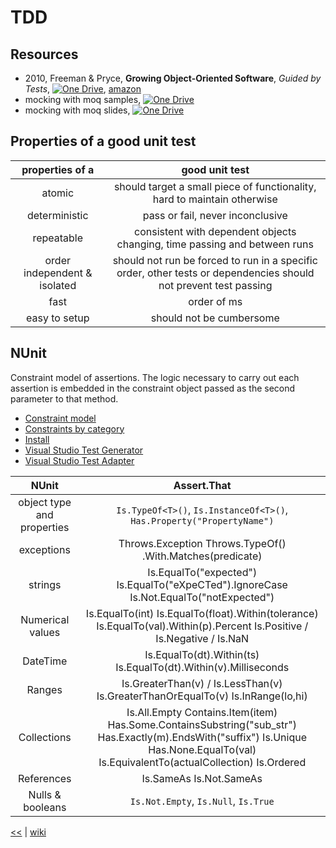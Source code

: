 # TDD

## Resources
+ 2010, Freeman & Pryce, **Growing Object-Oriented Software**, _Guided by Tests_, 
[![One Drive](https://img.shields.io/badge/One-Drive-blue.svg)](https://1drv.ms/b/s!As0cxZAk26SzjMBnGhtcOwBkCZwT5Q),
[amazon](https://www.amazon.com/Growing-Object-Oriented-Software-Guided-Tests/dp/0321503627/ref=pd_sim_14_44?_encoding=UTF8&pd_rd_i=0321503627&pd_rd_r=7T6NVGV6TN7BKEPAGYFA&pd_rd_w=6auH8&pd_rd_wg=Fmfw0&psc=1&refRID=7T6NVGV6TN7BKEPAGYFA)
+ mocking with moq samples, 
[![One Drive](https://img.shields.io/badge/One-Drive-blue.svg)](https://1drv.ms/f/s!AnIyfO51kH7Nk2-MzT3eCed90XDe)
+ mocking with moq slides, 
[![One Drive](https://img.shields.io/badge/One-Drive-blue.svg)](https://1drv.ms/b/s!AnIyfO51kH7Nk26pXdkFOO_LSPV-)

## Properties of a good unit test
|        properties of a        |                                                  good unit test                                                  |
|:-----------------------------:|:----------------------------------------------------------------------------------------------------------------:|
| atomic                        |                     should target a small piece of functionality,  hard to maintain otherwise                    |
| deterministic                 |                                         pass or fail,  never inconclusive                                        |
| repeatable                    |                    consistent with dependent objects changing,  time passing and between runs                    |
| order independent  & isolated | should not run be forced to run in a specific order, other tests or dependencies should not prevent test passing |
|              fast             |                                                    order of ms                                                   |
|         easy to setup         |                                             should not be cumbersome                                             |

## NUnit

Constraint model of assertions. 
The logic necessary to carry out each assertion is embedded in the constraint object passed as the second parameter to that method.

- [Constraint model](https://github.com/nunit/docs/wiki/Constraint-Model)
- [Constraints by category](https://github.com/nunit/docs/wiki/Constraints#constraints-by-category)
- [Install](https://github.com/nunit/docs/wiki/Installation)
- [Visual Studio Test Generator](https://github.com/nunit/docs/wiki/Visual-Studio-Test-Generator)
- [Visual Studio Test Adapter](https://github.com/nunit/docs/wiki/Visual-Studio-Test-Adapter)


| NUnit | Assert.That |
|:--------------------------:|:-------------------------------------------------------------------------------------------------------------------------------------------------------------------------------------:|
| object type and properties | `Is.TypeOf<T>()`, `Is.InstanceOf<T>()`, `Has.Property("PropertyName")` |
| exceptions | Throws.Exception Throws.TypeOf<TException>() .With.Matches<TEx>(predicate) |
| strings | Is.EqualTo("expected") Is.EqualTo("eXpeCTed").IgnoreCase Is.Not.EqualTo("notExpected") |
| Numerical values | Is.EqualTo(int) Is.EqualTo(float).Within(tolerance) Is.EqualTo(val).Within(p).Percent Is.Positive / Is.Negative / Is.NaN |
| DateTime | Is.EqualTo(dt).Within(ts)  Is.EqualTo(dt).Within(v).Milliseconds |
| Ranges | Is.GreaterThan(v) / Is.LessThan(v)  Is.GreaterThanOrEqualTo(v)  Is.InRange(lo,hi) |
| Collections | Is.All.Empty Contains.Item(item) Has.Some.ContainsSubstring("sub_str") Has.Exactly(m).EndsWith("suffix") Is.Unique Has.None.EqualTo(val) Is.EquivalentTo(actualCollection) Is.Ordered |
| References | Is.SameAs Is.Not.SameAs |
| Nulls & booleans | `Is.Not.Empty`, `Is.Null`, `Is.True` |


[<<](https://github.com/illegitimis/Tutorial) | [wiki](https://github.com/illegitimis/Tutorial/wiki/)
